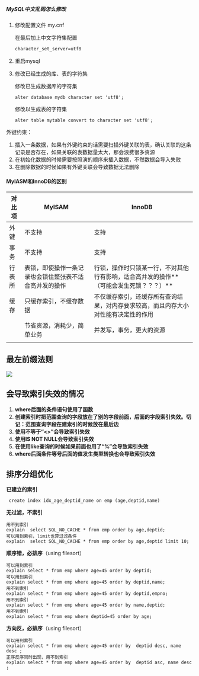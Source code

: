##### MySQL中文乱码怎么修改

1. 修改配置文件 my.cnf

   在最后加上中文字符集配置

   ```xml
   character_set_server=utf8
   ```

2. 重启mysql

3. 修改已经生成的库、表的字符集

   修改已生成数据库的字符集

   ```mysql
   alter database mydb character set 'utf8';
   ```

   修改以生成表的字符集

   ```mysql
   alter table mytable convert to character set 'utf8';
   ```

   

外键约束：

1. 插入一条数据，如果有外键约束的话需要扫描外键关联的表，确认关联的这条记录是否存在，如果关联的表数据量太大，那会浪费很多资源
2. 在初始化数据的时候需要按照演的顺序来插入数据，不然数据会导入失败
3. 在删除数据的时候如果有外键关联会导致数据无法删除



#### MyIASM和InnoDB的区别

| 对比项 | MyISAM                                                 | InnoDB                                                       |
| ------ | ------------------------------------------------------ | ------------------------------------------------------------ |
| 外键   | 不支持                                                 | 支持                                                         |
| 事务   | 不支持                                                 | 支持                                                         |
| 行表所 | 表锁，即使操作一条记录也会锁住整张表不适合高并发的操作 | 行锁，操作时只锁某一行，不对其他行有影响，适合高并发的操作**（可能会发生死锁？？？）** |
| 缓存   | 只缓存索引，不缓存数据                                 | 不仅缓存索引，还缓存所有查询结果，对内存要求较高，而且内存大小对性能有决定性的作用 |
|        | 节省资源，消耗少，简单业务                             | 并发写，事务，更大的资源                                     |
|        |                                                        |                                                              |

## 最左前缀法则

![](E:\mysql\最左前缀法则.png)



## 会导致索引失效的情况

1. **where后面的条件语句使用了函数**
2. **创建索引时把范围查询的字段放在了别的字段前面，后面的字段索引失效。切记：范围查询字段在建索引的时候放在最后边**
3. **使用不等于“<>”会导致索引失效**
4. **使用IS NOT NULL会导致索引失效**
5. **在使用like查询的时候如果前面也用了“%”会导致索引失效**
6. **where后面条件等号后面的值发生类型转换也会导致索引失效**



## 排序分组优化



**已建立的索引**

```mysql
 create index idx_age_deptid_name on emp (age,deptid,name)
```

**无过滤，不索引**

```mysql
用不到索引
explain  select SQL_NO_CACHE * from emp order by age,deptid; 
可以用到索引，limit也算过滤条件
explain  select SQL_NO_CACHE * from emp order by age,deptid limit 10; 
```

**顺序错，必排序**（using  filesort）

```mysql
可以用到索引
explain select * from emp where age=45 order by deptid;
可以用到索引
explain select * from emp where age=45 order by deptid,name; 
用不到索引
explain select * from emp where age=45 order by deptid,empno;
用不到索引
explain select * from emp where age=45 order by name,deptid;
用不到索引
explain select * from emp where deptid=45 order by age;
```

**方向反，必排序**（using  filesort）

```mysql
可以用到索引
explain select * from emp where age=45 order by  deptid desc, name desc ;
正序反序同时出现，用不到索引
explain select * from emp where age=45 order by  deptid asc, name desc ;
```

